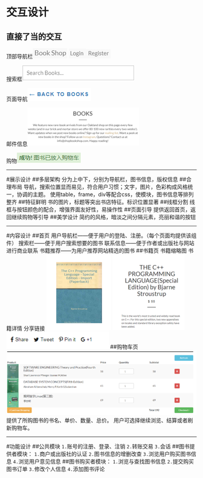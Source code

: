 # 交互设计
## 直接了当的交互

顶部导航栏![Alt text](./1530186911293.png)  ![Alt text](./1530186920620.png)![Alt text](./1530186927358.png)

搜索框![Alt text](./1530186946961.png)

页面导航![Alt text](./1530186959772.png)

邮件信息![Alt text](./1530186968349.png)

购物![Alt text](./1530186976595.png)
***
#展示设计
##多层架构
分为上中下，分别为导航栏，图书信息，版权信息
##合理布局
导航，搜索位置显而易见，符合用户习惯；文字，图片，色彩构成风格统一，协调的主题。
使用table，frame，div等配合css，使模块，图书信息等排列整齐
##特征鲜明
书的图片，标题等突出书店特征。标识位置显著
##线框分割
线框与按钮颜色的配合，增强界面友好性，易操作性
##页面引导
提供返回首页，返回继续购物等引导
##美学设计
简约的风格，暗淡之间分隔元素，亮丽和谐的按钮
***
#内容设计
##首页
用户导航栏——便于用户的登陆、注册。（每个页面均提供该组件）
搜索栏——便于用户搜索想要的图书
联系信息——便于作者或出版社与网站进行商业联系
书籍推荐——为用户推荐网站精选的图书
##书籍页
	书籍缩略图		         书籍详情	               分享链接
![Alt text](./1530187409824.png)          ![Alt text](./1530187412688.png)        ![Alt text](./1530187416903.png)
##购物车页
![Alt text](./1530187487075.png)
提供了所购图书的书名、单价、数量、总价。
用户可选择继续浏览、结算或者刷新购物车。
***
#功能设计
##公共模块
`1.`账号的注册、登录、注销
`2.`转账交易
`3.`会话
##图书提供者模块：
`1.`商户或出版社的认证
`2.`图书信息的增删改查
`3.`浏览用户购买图书信息
`4.`浏览用户意见信息 
##图书购买者模块：
`1.`浏览与查找图书信息
`2.`提交购买图书订单
`3.`修改个人信息
`4.`添加图书评论

 

